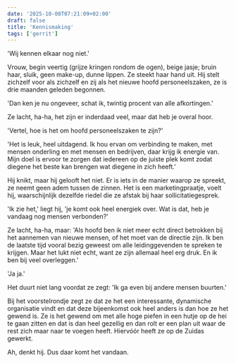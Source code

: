 ```yaml
---
date: '2025-10-08T07:21:09+02:00'
draft: false
title: 'Kennismaking'
tags: ['gerrit']
---
```


'Wij kennen elkaar nog niet.' 

Vrouw, begin veertig (grijze kringen rondom de ogen), beige jasje; bruin haar, sluik, geen make-up, dunne lippen. Ze steekt haar hand uit. Hij stelt zichzelf voor als zichzelf en zij als het nieuwe hoofd personeelszaken, ze is drie maanden geleden begonnen. 

'Dan ken je nu ongeveer, schat ik, twintig procent van alle afkortingen.'

Ze lacht, ha-ha, het zijn er inderdaad veel, maar dat heb je overal hoor.

'Vertel, hoe is het om hoofd personeelszaken te zijn?'

'Het is leuk, heel uitdagend. Ik hou ervan om verbinding te maken, met mensen onderling en met mensen en bedrijven, daar krijg ik energie van. Mijn doel is ervoor te zorgen dat iedereen op de juiste plek komt zodat diegene het beste kan brengen wat diegene in zich heeft.'

Hij knikt, maar hij gelooft het niet. Er is iets in de manier waarop ze spreekt, ze neemt geen adem tussen de zinnen. Het is een marketingpraatje, voelt hij, waarschijnlijk dezelfde riedel die ze afstak bij haar sollicitatiegesprek.

'Ik zie het,' liegt hij, 'je komt ook heel energiek over. Wat is dat, heb je vandaag nog mensen verbonden?'

Ze lacht, ha-ha, maar: 'Als hoofd ben ik niet meer echt direct betrokken bij het aannemen van nieuwe mensen, of het moet van de directie zijn. Ik ben de laatste tijd vooral bezig geweest om alle leidinggevenden te spreken te krijgen. Maar het lukt niet echt, want ze zijn allemaal heel erg druk. En ik ben bij veel overleggen.'

'Ja ja.'

Het duurt niet lang voordat ze zegt: 'Ik ga even bij andere mensen buurten.' 

Bij het voorstelrondje zegt ze dat ze het een interessante, dynamische organisatie vindt en dat deze bijeenkomst ook heel anders is dan hoe ze het gewend is. Ze is het gewend om met alle hoge piefen in een hutje op de hei te gaan zitten en dat is dan heel gezellig en dan rolt er een plan uit waar de rest zich maar naar te voegen heeft. Hiervóór heeft ze op de Zuidas gewerkt.

Ah, denkt hij. Dus daar komt het vandaan.